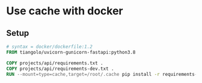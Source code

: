 # Use cache with docker

Setup
---

```Dockerfile
# syntax = docker/dockerfile:1.2
FROM tiangolo/uvicorn-gunicorn-fastapi:python3.8

COPY projects/api/requirements.txt .
COPY projects/api/requirements-dev.txt .
RUN --mount=type=cache,target=/root/.cache pip install -r requirements-dev.txt -r requirements.txt
```
